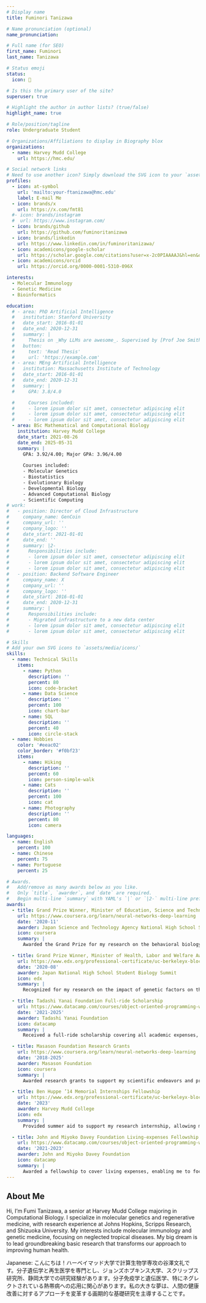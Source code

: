 ```yaml
---
# Display name
title: Fuminori Tanizawa

# Name pronunciation (optional)
name_pronunciation:

# Full name (for SEO)
first_name: Fuminori
last_name: Tanizawa

# Status emoji
status:
  icon: 🧬

# Is this the primary user of the site?
superuser: true

# Highlight the author in author lists? (true/false)
highlight_name: true

# Role/position/tagline
role: Undergraduate Student

# Organizations/Affiliations to display in Biography blox
organizations:
  - name: Harvey Mudd College
    url: https://hmc.edu/

# Social network links
# Need to use another icon? Simply download the SVG icon to your `assets/media/icons/` folder.
profiles:
  - icon: at-symbol
    url: 'mailto:your-ftanizawa@hmc.edu'
    label: E-mail Me
  - icon: brands/x
    url: https://x.com/fmt81
  #- icon: brands/instagram
  #  url: https://www.instagram.com/
  - icon: brands/github
    url: https://github.com/fuminoritanizawa
  - icon: brands/linkedin
    url: https://www.linkedin.com/in/fuminoritanizawa/
  - icon: academicons/google-scholar
    url: https://scholar.google.com/citations?user=x-2c0PIAAAAJ&hl=en&oi=ao
  - icon: academicons/orcid
    url: https://orcid.org/0000-0001-5310-096X

interests:
  - Molecular Immunology
  - Genetic Medicine
  - Bioinformatics

education:
  # - area: PhD Artificial Intelligence
  #   institution: Stanford University
  #   date_start: 2016-01-01
  #   date_end: 2020-12-31
  #   summary: |
  #     Thesis on _Why LLMs are awesome_. Supervised by [Prof Joe Smith](https://example.com). Presented papers at 5 IEEE conferences with the contributions being published in 2 Springer journals.
  #   button:
  #     text: 'Read Thesis'
  #     url: 'https://example.com'
  # - area: MEng Artificial Intelligence
  #   institution: Massachusetts Institute of Technology
  #   date_start: 2016-01-01
  #   date_end: 2020-12-31
  #   summary: |
  #     GPA: 3.8/4.0

  #     Courses included:
  #     - lorem ipsum dolor sit amet, consectetur adipiscing elit
  #     - lorem ipsum dolor sit amet, consectetur adipiscing elit
  #     - lorem ipsum dolor sit amet, consectetur adipiscing elit
  - area: BSc Mathematical and Computational Biology
    institution: Harvey Mudd College
    date_start: 2021-08-26
    date_end: 2025-05-31
    summary: |
      GPA: 3.92/4.00; Major GPA: 3.96/4.00
      
      Courses included:
      - Molecular Genetics
      - Biostatistics
      - Evolutionary Biology
      - Developmental Biology
      - Advanced Computational Biology
      - Scientific Computing
# work:
#   - position: Director of Cloud Infrastructure
#     company_name: GenCoin
#     company_url: ''
#     company_logo: ''
#     date_start: 2021-01-01
#     date_end: ''
#     summary: |2-
#       Responsibilities include:
#       - lorem ipsum dolor sit amet, consectetur adipiscing elit
#       - lorem ipsum dolor sit amet, consectetur adipiscing elit
#       - lorem ipsum dolor sit amet, consectetur adipiscing elit
#   - position: Backend Software Engineer
#     company_name: X
#     company_url: ''
#     company_logo: ''
#     date_start: 2016-01-01
#     date_end: 2020-12-31
#     summary: |
#       Responsibilities include:
#       - Migrated infrastructure to a new data center
#       - lorem ipsum dolor sit amet, consectetur adipiscing elit
#       - lorem ipsum dolor sit amet, consectetur adipiscing elit

# Skills
# Add your own SVG icons to `assets/media/icons/`
skills:
  - name: Technical Skills
    items:
      - name: Python
        description: ''
        percent: 80
        icon: code-bracket
      - name: Data Science
        description: ''
        percent: 100
        icon: chart-bar
      - name: SQL
        description: ''
        percent: 40
        icon: circle-stack
  - name: Hobbies
    color: '#eeac02'
    color_border: '#f0bf23'
    items:
      - name: Hiking
        description: ''
        percent: 60
        icon: person-simple-walk
      - name: Cats
        description: ''
        percent: 100
        icon: cat
      - name: Photography
        description: ''
        percent: 80
        icon: camera

languages:
  - name: English
    percent: 100
  - name: Chinese
    percent: 75
  - name: Portuguese
    percent: 25

# Awards.
#   Add/remove as many awards below as you like.
#   Only `title`, `awarder`, and `date` are required.
#   Begin multi-line `summary` with YAML's `|` or `|2-` multi-line prefix and indent 2 spaces below.
awards:
  - title: Grand Prize Winner, Minister of Education, Science and Technology Award
    url: https://www.coursera.org/learn/neural-networks-deep-learning
    date: '2020-11'
    awarder: Japan Science and Technology Agency National High School Student Research Presentation
    icon: coursera
    summary: |
      Awarded the Grand Prize for my research on the behavioral biology of Drosophila melanogaster, focusing on the relationship between sleep deprivation and olfactory preferences.

  - title: Grand Prize Winner, Minister of Health, Labor and Welfare Award
    url: https://www.edx.org/professional-certificate/uc-berkeleyx-blockchain-fundamentals
    date: '2020-08'
    awarder: Japan National High School Student Biology Summit
    icon: edx
    summary: |
      Recognized for my research on the impact of genetic factors on the behavior of model organisms, contributing to the understanding of biological systems.

  - title: Tadashi Yanai Foundation Full-ride Scholarship
    url: https://www.datacamp.com/courses/object-oriented-programming-with-s3-and-r6-in-r
    date: '2021-2025'
    awarder: Tadashi Yanai Foundation
    icon: datacamp
    summary: |
      Received a full-ride scholarship covering all academic expenses, awarded to outstanding students demonstrating academic excellence and research potential.

  - title: Masason Foundation Research Grants
    url: https://www.coursera.org/learn/neural-networks-deep-learning
    date: '2018-2025'
    awarder: Masason Foundation
    icon: coursera
    summary: |
      Awarded research grants to support my scientific endeavors and projects in molecular genetics and computational biology.

  - title: Ben Huppe ’14 Memorial Internships Fellowship
    url: https://www.edx.org/professional-certificate/uc-berkeleyx-blockchain-fundamentals
    date: '2023'
    awarder: Harvey Mudd College
    icon: edx
    summary: |
      Provided summer aid to support my research internship, allowing me to gain valuable experience in molecular genetics and regenerative medicine.

  - title: John and Miyoko Davey Foundation Living-expenses Fellowship
    url: https://www.datacamp.com/courses/object-oriented-programming-with-s3-and-r6-in-r
    date: '2021-2023'
    awarder: John and Miyoko Davey Foundation
    icon: datacamp
    summary: |
      Awarded a fellowship to cover living expenses, enabling me to focus on my academic and research pursuits without financial burden.
---
```


## About Me

Hi, I’m Fumi Tanizawa, a senior at Harvey Mudd College majoring in Computational Biology. I specialize in molecular genetics and regenerative medicine, with research experience at Johns Hopkins, Scripps Research, and Shizuoka University. My interests include molecular immunology and genetic medicine, focusing on neglected tropical diseases. My big dream is to lead groundbreaking basic research that transforms our approach to improving human health.

Japanese: こんにちは！ハーベイマッド大学で計算生物学専攻の谷澤文礼です。分子遺伝学と再生医学を専門とし、ジョンズホプキンス大学、スクリップス研究所、静岡大学での研究経験があります。分子免疫学と遺伝医学、特にネグレクトされている熱帯病への応用に関心があります。私の大きな夢は、人間の健康改善に対するアプローチを変革する画期的な基礎研究を主導することです。